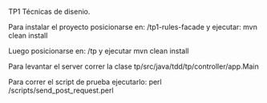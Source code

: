 TP1 Técnicas de disenio.

Para instalar el proyecto posicionarse en:
    /tp1-rules-facade
y ejecutar:
    mvn clean install

Luego posicionarse en:
    /tp
y ejecutar
    mvn clean install
    
Para levantar el server correr la clase tp/src/java/tdd/tp/controller/app.Main

Para correr el script de prueba ejecutarlo:
    perl /scripts/send_post_request.perl
  
    
